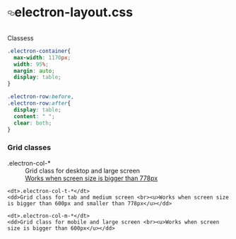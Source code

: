 <h1 style="
    display: inline-block;
    border-bottom: none;
    margin-right: 8px;
"><a id="user-content-electron-layoutcss" class="anchor" href="#electron-layoutcss" aria-hidden="true"><svg aria-hidden="true" class="octicon octicon-link" height="16" version="1.1" viewBox="0 0 16 16" width="16"><path d="M4 9h1v1H4c-1.5 0-3-1.69-3-3.5S2.55 3 4 3h4c1.45 0 3 1.69 3 3.5 0 1.41-.91 2.72-2 3.25V8.59c.58-.45 1-1.27 1-2.09C10 5.22 8.98 4 8 4H4c-.98 0-2 1.22-2 2.5S3 9 4 9zm9-3h-1v1h1c1 0 2 1.22 2 2.5S13.98 12 13 12H9c-.98 0-2-1.22-2-2.5 0-.83.42-1.64 1-2.09V6.25c-1.09.53-2 1.84-2 3.25C6 11.31 7.55 13 9 13h4c1.45 0 3-1.69 3-3.5S14.5 6 13 6z"></path></svg></a>electron-layout.css</h1>




Classess

```css
.electron-container{
  max-width: 1170px;
  width: 95%;
  margin: auto;
  display: table;
}
```

```css
.electron-row:before,
.electron-row:after{
  display: table;
  content: " ";
  clear: both;
}
```

### Grid classes

<dl>
    <dt>.electron-col-*</dt>
    <dd>Grid class for desktop and large screen <br><u>Works when screen size is bigger than 778px</u></dd>

    <dt>.electron-col-t-*</dt>
    <dd>Grid class for tab and medium screen <br><u>Works when screen size is bigger than 600px and smaller than 778px</u></dd>

    <dt>.electron-col-m-*</dt>
    <dd>Grid class for mobile and large screen <br><u>Works when screen size is bigger than 600px</u></dd>
</dl>
